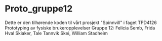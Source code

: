 # Proto_gruppe12

Dette er den tilhørende koden til vårt prosjekt "Spinnvill" i faget TPD4126 Prototyping av fysiske brukeropplevelser
Gruppe 12: Felicia Semb, Frida Hval Skiaker, Tale Tannvik Skei, William Stadheim

